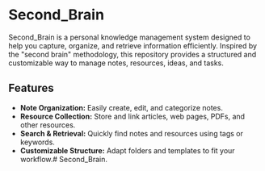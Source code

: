# Second_Brain

Second_Brain is a personal knowledge management system designed to help you capture, organize, and retrieve information efficiently. Inspired by the "second brain" methodology, this repository provides a structured and customizable way to manage notes, resources, ideas, and tasks.

## Features

- **Note Organization:** Easily create, edit, and categorize notes.
- **Resource Collection:** Store and link articles, web pages, PDFs, and other resources.
- **Search & Retrieval:** Quickly find notes and resources using tags or keywords.
- **Customizable Structure:** Adapt folders and templates to fit your workflow.# Second_Brain.

